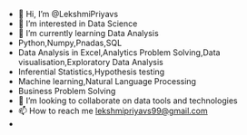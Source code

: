- 👋 Hi, I’m @LekshmiPriyavs
- 👀 I’m interested in Data Science
- 🌱 I’m currently learning Data Analysis
- Python,Numpy,Pnadas,SQL
- Data Analysis in Excel,Analytics Problem Solving,Data visualisation,Exploratory Data Analysis
- Inferential Statistics,Hypothesis testing
- Machine learning,Natural Language Processing
- Business Problem Solving
- 💞️ I’m looking to collaborate on  data tools and technologies
- 📫 How to reach me lekshmipriyavs99@gmail.com
- 

<!---
LekshmiPriyavs/LekshmiPriyavs is a ✨ special ✨ repository because its `README.md` (this file) appears on your GitHub profile.
You can click the Preview link to take a look at your changes.
--->
